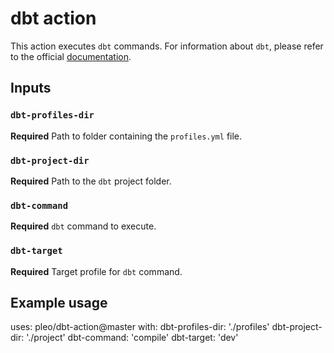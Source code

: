 # dbt action

This action executes `dbt` commands. For information about `dbt`, please refer to the official [documentation](https://docs.getdbt.com/docs/introduction).

## Inputs

### `dbt-profiles-dir`

**Required** Path to folder containing the `profiles.yml` file.

### `dbt-project-dir`

**Required** Path to the `dbt` project folder.

### `dbt-command`

**Required** `dbt` command to execute.

### `dbt-target`

**Required** Target profile for `dbt` command.

## Example usage

uses: pleo/dbt-action@master
with:
  dbt-profiles-dir: './profiles'
  dbt-project-dir: './project'
  dbt-command: 'compile'
  dbt-target: 'dev'